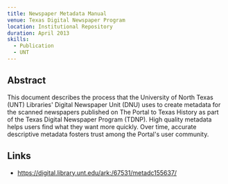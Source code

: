 ```yaml
---
title: Newspaper Metadata Manual
venue: Texas Digital Newspaper Program
location: Institutional Repository
duration: April 2013
skills:
  - Publication
  - UNT
---
```


Abstract
-------

This document describes the process that the University of North Texas (UNT) Libraries' Digital Newspaper Unit (DNU) uses to create metadata for the scanned newspapers published on The Portal to Texas History as part of the Texas Digital Newspaper Program (TDNP). High quality metadata helps users find what they want more quickly. Over time, accurate descriptive metadata fosters trust among the Portal's user community.


Links
----------

* <https://digital.library.unt.edu/ark:/67531/metadc155637/>
